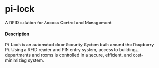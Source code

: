 pi-lock
=======

A RFID solution for Access Control and Management


#### Description

Pi-Lock is an automated door Security System built around the Raspberry Pi. Using a RFID reader and PIN entry system, access to buildings, departments and rooms is controlled in a secure, efficient, and cost-minimizing system.
